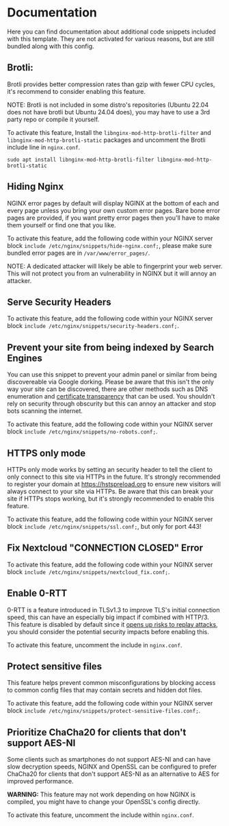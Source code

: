 # Documentation

Here you can find documentation about additional code snippets included with this template. They are not activated for various reasons, but are still bundled along with this config.

## Brotli:

Brotli provides better compression rates than gzip with fewer CPU cycles, it's recommend to consider enabling this feature.

NOTE: Brotli is not included in some distro's repositories (Ubuntu 22.04 does not have brotli but Ubuntu 24.04 does), you may have to use a 3rd party repo or compile it yourself.

To activate this feature, Install the `libnginx-mod-http-brotli-filter` and `libnginx-mod-http-brotli-static` packages and uncomment the Brotli include line in `nginx.conf`.

``sudo apt install libnginx-mod-http-brotli-filter libnginx-mod-http-brotli-static``

## Hiding Nginx

NGINX error pages by default will display NGINX at the bottom of each and every page unless you bring your own custom error pages. Bare bone error pages are provided, if you want pretty error pages then you'll have to make them yourself or find one that you like.

To activate this feature, add the following code within your NGINX server block ``include /etc/nginx/snippets/hide-nginx.conf;``, please make sure bundled error pages are in `/var/www/error_pages/`.

NOTE: A dedicated attacker will likely be able to fingerprint your web server. This will not protect you from an vulnerability in NGINX but it will annoy an attacker.

## Serve Security Headers

To activate this feature, add the following code within your NGINX server block ``include /etc/nginx/snippets/security-headers.conf;``.

## Prevent your site from being indexed by Search Engines

You can use this snippet to prevent your admin panel or similar from being discovereable via Google dorking. Please be aware that this isn't the only way your site can be discovered, there are other methods such as DNS enumeration and [certificate transparency](https://crt.sh/) that can be used. You shouldn't rely on security through obscurity but this can annoy an attacker and stop bots scanning the internet.

To activate this feature, add the following code within your NGINX server block ``include /etc/nginx/snippets/no-robots.conf;``.

## HTTPS only mode

HTTPs only mode works by setting an security header to tell the client to only connect to this site via HTTPs in the future. It's strongly recommended to register your domain at https://hstspreload.org to ensure new visitors will always connect to your site via HTTPs. Be aware that this can break your site if HTTPs stops working, but it's strongly recommended to enable this feature.

To activate this feature, add the following code within your NGINX server block ``include /etc/nginx/snippets/ssl.conf;``, but only for port 443!

## Fix Nextcloud "CONNECTION CLOSED" Error

To activate this feature, add the following code within your NGINX server block ``include /etc/nginx/snippets/nextcloud_fix.conf;``.

## Enable 0-RTT

0-RTT is a feature introduced in TLSv1.3 to improve TLS's initial connection speed, this can have an especially big impact if combined with HTTP/3. This feature is disabled by default since it [opens up risks to replay attacks](https://blog.cloudflare.com/even-faster-connection-establishment-with-quic-0-rtt-resumption/), you should consider the potential security impacts before enabling this.

To activate this feature, uncomment the include in `nginx.conf`.

## Protect sensitive files

This feature helps prevent common misconfigurations by blocking access to common config files that may contain secrets and hidden dot files.

To activate this feature, add the following code within your NGINX server block ``include /etc/nginx/snippets/protect-sensitive-files.conf;``.

## Prioritize ChaCha20 for clients that don't support AES-NI

Some clients such as smartphones do not support AES-NI and can have slow decryption speeds, NGINX and OpenSSL can be configured to prefer ChaCha20 for clients that don't support AES-NI as an alternative to AES for improved performance.

**WARNING:** This feature may not work depending on how NGINX is compiled, you might have to change your OpenSSL's config directly.

To activate this feature, uncomment the include within `nginx.conf`.
